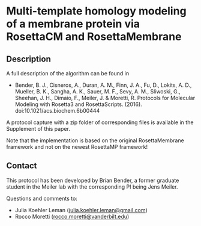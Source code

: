 # Multi-template homology modeling of a membrane protein via RosettaCM and RosettaMembrane

## Description
A full description of the algorithm can be found in 

* Bender, B. J., Cisneros, A., Duran, A. M., Finn, J. A., Fu, D., Lokits, A. D., Mueller, B. K., Sangha, A. K., Sauer, M. F., Sevy, A. M., Sliwoski, G., Sheehan, J. H., Dimaio, F., Meiler, J. & Moretti, R. Protocols for Molecular Modeling with Rosetta3 and RosettaScripts. (2016). doi:10.1021/acs.biochem.6b00444

A protocol capture with a zip folder of corresponding files is available in the Supplement of this paper.

Note that the implementation is based on the original RosettaMembrane framework and not on the newest RosettaMP framework!

## Contact

This protocol has been developed by Brian Bender, a former graduate student in the Meiler lab with the corresponding PI being Jens Meiler.

Questions and comments to: 
 - Julia Koehler Leman ([julia.koehler.leman@gmail.com](julia.koehler.leman@gmail.com))
 - Rocco Moretti ([rocco.moretti@vanderbilt.edu](rocco.moretti@vanderbilt.edu))
